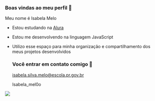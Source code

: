 ### Boas vindas ao meu perfil 🦋

Meu nome é Isabela Melo

- Estou estudando na [Alura](https://www.alura.com.br)
- Estou me desenvolvendo na linguagem JavaScript
- Utilizo esse espaço para minha organização e compartilhamento dos meus projetos desenvolvidos

  ### Você entrar em contato comigo 📧

  isabela.silva.melo@escola.pr.gov.br
  
  Isabela_mel0o

![](https://media.tenor.com/nGXza--4-bkAAAAC/friends.gif)
